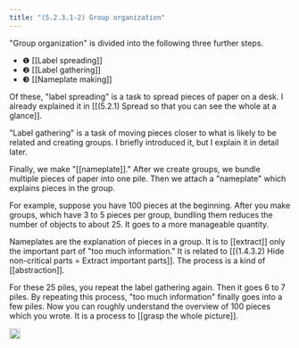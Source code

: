 ```yaml
---
title: "(5.2.3.1-2) Group organization"
---
```


"Group organization" is divided into the following three further steps.

- ❶ [[Label spreading]]
- ❷ [[Label gathering]]
- ❸ [[Nameplate making]]

Of these, "label spreading" is a task to spread pieces of paper on a desk. I already explained it in [[(5.2.1) Spread so that you can see the whole at a glance]].

"Label gathering" is a task of moving pieces closer to what is likely to be related and creating groups. I briefly introduced it, but I explain it in detail later.

Finally, we make "[[nameplate]]." After we create groups, we bundle multiple pieces of paper into one pile. Then we attach a "nameplate" which explains pieces in the group.

For example, suppose you have 100 pieces at the beginning. After you make groups, which have 3 to 5 pieces per group, bundling them reduces the number of objects to about 25. It goes to a more manageable quantity.

Nameplates are the explanation of pieces in a group. It is to [[extract]] only the important part of "too much information." It is related to [[(1.4.3.2) Hide non-critical parts = Extract important parts]]. The process is a kind of [[abstraction]].

For these 25 piles, you repeat the label gathering again. Then it goes 6 to 7 piles. By repeating this process, "too much information" finally goes into a few piles. Now you can roughly understand the overview of 100 pieces which you wrote. It is a process to [[grasp the whole picture]].

<img src='https://scrapbox.io/api/pages/nishio/en/icon' alt='en.icon' height="19.5"/>